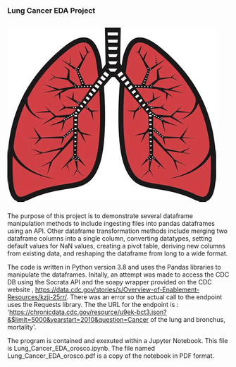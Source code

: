 
### Lung Cancer EDA Project

## ![screen](https://github.com/cjorosco/Portfolio/blob/main/Project2_Lung_Cancer_EDA/lungs.jpg)
											
											
The purpose of this project is to demonstrate several dataframe manipulation methods to include ingesting files into pandas dataframes using an API. Other dataframe transformation methods include merging two dataframe columns into a single column, converting datatypes, setting default values for NaN values, creating a pivot table, deriving new columns from existing data, and reshaping the dataframe from long to a wide format.

The code is written in Python version 3.8 and uses the Pandas libraries to manipulate the dataframes. Initally, an attempt was made to access the CDC DB using the Socrata API and the soapy wrapper provided on the CDC website , https://data.cdc.gov/stories/s/Overview-of-Enablement-Resources/kzjj-25rr/.  There was an error so the actual call to the endpoint uses the Requests library. The the URL for the endpoint is : 
'https://chronicdata.cdc.gov/resource/u9ek-bct3.json?&$limit=5000&yearstart=2010&question=Cancer of the lung and bronchus, mortality'.

The program is contained and exexuted within a Jupyter Notebook.  This file is Lung_Cancer_EDA_orosco.ipynb.  The file named Lung_Cancer_EDA_orosco.pdf is a copy of the notebook in PDF format.
